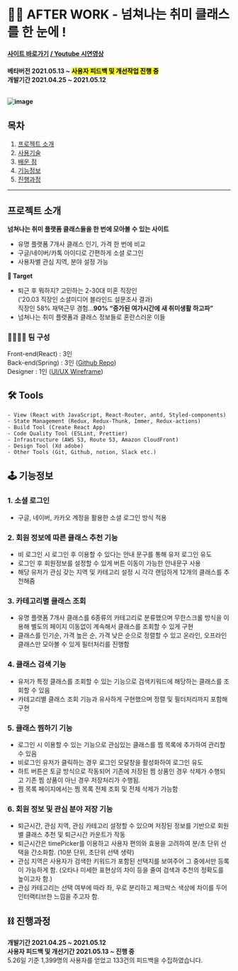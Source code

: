 # 🤹‍♀️ AFTER WORK - 넘쳐나는 취미 클래스를 한 눈에 !

<h4><a href="https://afterwork.co.kr/" target="_blank"><s></s>사이트 바로가기</s></a> <a href="https://www.youtube.com/watch?v=pW9s6w0tXzg&t=13s" target="_blank"> / Youtube 시연영상</a><h4>

베타버전 2021.05.13 ~ <mark style='background-color: yellow'>사용자 피드백 및 개선작업 진행 중</mark>
<br/>
개발기간 2021.04.25 ~ 2021.05.12
<br/>
<br/>

![image](https://user-images.githubusercontent.com/68773118/118111208-57345c80-b41e-11eb-948a-982b78a7bc50.png)

## 목차

1. [프로젝트 소개](#프로젝트-소개)
2. [사용기술](#-tools)<br/>
3. [배운 점](#-i-learned)<br/>
4. [기능정보](#-기능정보)<br/>
5. [진행과정](#-진행과정)<br/>

---

## 프로젝트 소개

**넘쳐나는 취미 플랫폼 클래스들을 한 번에 모아볼 수 있는 사이트**

- 유명 플랫폼 7개사 클래스 인기, 가격 한 번에 비교
- 구글/네이버/카톡 아이디로 간편하게 소셜 로그인
- 사용자별 관심 지역, 분야 설정 가능

**🎯 Target**

- 퇴근 후 뭐하지? 고민하는 2-30대 미혼 직장인 <br/> ('20.03 직장인 소셜미디어 블라인드 설문조사 결과) <br/> 직장인 58% 재택근무 경험…**90% “증가된 여가시간에 새 취미생활 하고파”** 
- 넘쳐나는 취미 플랫폼과 클래스 정보들로 혼란스러운 이들

### 👨‍👩‍👧‍👧 팀 구성


Front-end(React) : 3인 <br/>
Back-end(Spring) : 3인 ([Github Repo](https://github.com/seongbinko/afterwork)) <br/>
Designer : 1인 ([UI/UX Wireframe](https://xd.adobe.com/view/6930efb5-2686-4843-921c-c8a87578a9e6-3c63/grid)) <br/>

## 🛠 Tools

```
- View (React with JavaScript, React-Router, antd, Styled-components)
- State Management (Redux, Redux-Thunk, Immer, Redux-actions)
- Build Tool (Create React App)
- Code Quality Tool (ESLint, Prettier)
- Infrastructure (AWS S3, Route 53, Amazon CloudFront)
- Design Tool (Xd adobe)
- Other Tools (Git, Github, notion, Slack etc.)
```


## 🕹 기능정보

### 1. 소셜 로그인

- 구글, 네이버, 카카오 계정을 활용한 소셜 로그인 방식 적용

### 2. 회원 정보에 따른 클래스 추천 기능

- 비 로그인 시 로그인 후 이용할 수 있다는 안내 문구를 통해 유저 로그인 유도
- 로그인 후 회원정보를 설정할 수 있게 버튼 이동이 가능한 안내문구 사용
- 해당 유저가 관심 갖는 지역 및 카테고리 설정 시 각각 랜덤하게 12개의 클래스를 추천해줌

### 3. 카테고리별 클래스 조회

- 유명 플랫폼 7개사 클래스를 6종류의 카테고리로 분류했으며 무한스크롤 방식을 이용해 별도의 페이지 이동없이 계속해서 클래스를 조회할 수 있게 구현
- 클래스를 인기순, 가격 높은 순, 가격 낮은 순으로 정렬할 수 있고 온라인, 오프라인 클래스만 모아볼 수 있게 필터처리를 진행함

### 4. 클래스 검색 기능

- 유저가 특정 클래스를 조회할 수 있는 기능으로 검색키워드에 해당하는 클래스를 조회할 수 있음
- 카테고리별 클래스 조회 기능과 유사하게 구현했으며 정렬 및 필터처리까지 포함해 구현

### 5. 클래스 찜하기 기능

- 로그인 시 이용할 수 있는 기능으로 관심있는 클래스를 찜 목록에 추가하여 관리할 수 있음
- 비로그인 유저가 클릭하는 경우 로그인 모달창을 활성화하여 로그인 유도
- 하트 버튼은 토글 방식으로 작동되어 기존에 저장된 찜 상품인 경우 삭제가 수행되고 기존 찜 상품이 아닌 경우 저장처리가 수행됨.
- 찜 목록 페이지에서는 찜 목록 전체 조회 및 전체 삭제가 가능함

### 6. 회원 정보 및 관심 분야 저장 기능

- 퇴근시간, 관심 지역, 관심 카테고리 설정할 수 있으며 저장된 정보를 기반으로 회원별 클래스 추천 및 퇴근시간 카운트가 작동
- 퇴근시간은 timePicker를 이용하고 사용자 편의와 효용을 고려하여 분/초 단위 선택을 간소화함. (10분 단위, 초단위 선택 생략) 
- 관심 지역은 사용자가 검색한 키워드가 포함된 선택지를 보여주어 그 중에서만 등록이 가능하게 함. (오타나 미세한 표현상의 차이 등을 줄여 검색과 추천의 정확도를 높이고자 함.)
- 관심 카테고리는 선택 여부에 따라 좌, 우로 분리하고 체크박스 색상에 차이를 두어 인터랙티브한 느낌을 주고자 함.

## ⛓ 진행과정

**개발기간 2021.04.25 ~ 2021.05.12** <br/>
**사용자 피드백 및 개선기간 2021.05.13 ~ 진행 중**
<br/>
5.26일 기준 1,399명의 사용자를 얻었고 133건의 피드백을 수집하였습니다. 
